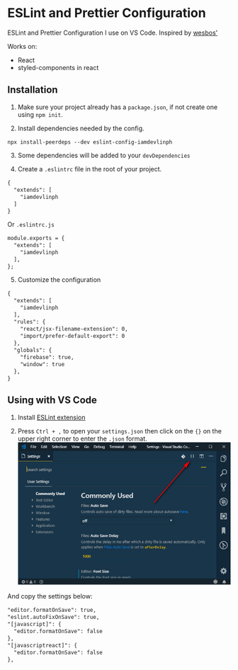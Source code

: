 # ESLint and Prettier Configuration

ESLint and Prettier Configuration I use on VS Code. Inspired by [wesbos'](https://github.com/wesbos/eslint-config-wesbos)

Works on:
- React
- styled-components in react

## Installation
1. Make sure your project already has a `package.json`, if not create one using `npm init`.

2. Install dependencies needed by the config.
```
npx install-peerdeps --dev eslint-config-iamdevlinph
```

3. Some dependencies will be added to your `devDependencies`

4. Create a `.eslintrc` file in the root of your project.
```
{
  "extends": [
    "iamdevlinph
  ]
}
```
Or `.eslintrc.js`
```
module.exports = {
  "extends": [
    "iamdevlinph
  ],
};
```

5. Customize the configuration
```
{
  "extends": [
    "iamdevlinph
  ],
  "rules": {
    "react/jsx-filename-extension": 0,
    "import/prefer-default-export": 0
  },
  "globals": {
    "firebase": true,
    "window": true
  },
}

```

## Using with VS Code
1. Install [ESLint extension](https://marketplace.visualstudio.com/items?itemName=dbaeumer.vscode-eslint)

2. Press `Ctrl + ,` to open your `settings.json` then click on the `{}` on the upper right corner to enter the `.json` format.
![settings.json](./settings-json.jpg)

And copy the settings below:
```
"editor.formatOnSave": true,
"eslint.autoFixOnSave": true,
"[javascript]": {
  "editor.formatOnSave": false
},
"[javascriptreact]": {
  "editor.formatOnSave": false
},
```
